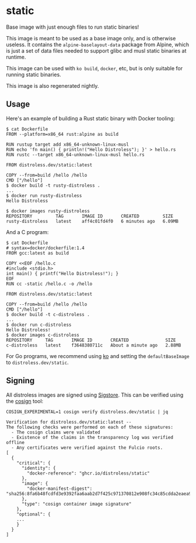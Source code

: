 # static

Base image with just enough files to run static binaries!

This image is meant to be used as a base image only, and is
otherwise useless.  It contains the `alpine-baselayout-data`
package from Alpine, which is just a set of data files needed
to support glibc and musl static binaries at runtime.

This image can be used with `ko build`, `docker`, etc, but
is only suitable for running static binaries.

This image is also regenerated nightly.

## Usage

Here's an example of building a Rust static binary with Docker tooling:

```
$ cat Dockerfile
FROM --platform=x86_64 rust:alpine as build

RUN rustup target add x86_64-unknown-linux-musl
RUN echo 'fn main() { println!("Hello Distroless"); }' > hello.rs
RUN rustc --target x86_64-unknown-linux-musl hello.rs

FROM distroless.dev/static:latest

COPY --from=build /hello /hello
CMD ["/hello"]
$ docker build -t rusty-distroless .
...
$ docker run rusty-distroless
Hello Distroless

$ docker images rusty-distroless
REPOSITORY         TAG       IMAGE ID       CREATED         SIZE
rusty-distroless   latest    aff4c01fd4f0   6 minutes ago   6.09MB
```
And a C program:

```
$ cat Dockerfile
# syntax=docker/dockerfile:1.4
FROM gcc:latest as build

COPY <<EOF /hello.c
#include <stdio.h>
int main() { printf("Hello Distroless!"); }
EOF
RUN cc -static /hello.c -o /hello

FROM distroless.dev/static:latest

COPY --from=build /hello /hello
CMD ["/hello"]
$ docker build -t c-distroless .
...
$ docker run c-distroless
Hello Distroless!
$ docker images c-distroless
REPOSITORY     TAG       IMAGE ID       CREATED              SIZE
c-distroless   latest    f3648380711c   About a minute ago   2.88MB
```

For Go programs, we recommend using [ko](https://github.com/google/ko) and setting
the `defaultBaseImage` to `distroless.dev/static`.

## Signing

All distroless images are signed using [Sigstore](https://www.sigstore.dev/). This can be verified
using the [cosign](https://github.com/SigStore/cosign) tool:

```
COSIGN_EXPERIMENTAL=1 cosign verify distroless.dev/static | jq

Verification for distroless.dev/static:latest --
The following checks were performed on each of these signatures:
  - The cosign claims were validated
  - Existence of the claims in the transparency log was verified offline
  - Any certificates were verified against the Fulcio roots.
[
  {
    "critical": {
      "identity": {
        "docker-reference": "ghcr.io/distroless/static"
      },
      "image": {
        "docker-manifest-digest": "sha256:8fa6b48fcdfd3e9392faa6aab2d7f425c971370812e908fc34c85cdda2eaea9e"
      },
      "type": "cosign container image signature"
    },
    "optional": {
	...
    }
  }
]
```
